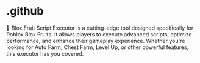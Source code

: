 # .github
🚀 Blox Fruit Script Executor is a cutting-edge tool designed specifically for Roblox Blox Fruits. It allows players to execute advanced scripts, optimize performance, and enhance their gameplay experience. Whether you're looking for Auto Farm, Chest Farm, Level Up, or other powerful features, this executor has you covered.
